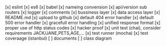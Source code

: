 [x] eslint
[x] es6
[x] babel
[x] nameing convension
[x] api/version sub routers
[x] logger
[x] comments
[x] bussiness layer
[x] data access layer
[x] README.md
[x] upload to github
[x] default 404 error handler
[x] default 500 error handler
[x] gracefull error handling
[x] unified response format
[x] proper use of http status codes
[x] hacker proof
[x] unit test (chai), consider requirements JACK/JANE,PETS,AGE,...
[x] test runner (mocha)
[x] test coveraage (istanbul)
[ ] documents
[ ] class diagram